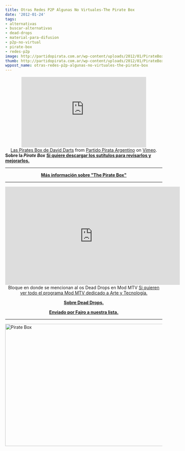 ```yaml
---
title: Otras Redes P2P Algunas No Virtuales-The Pirate Box
date: '2012-01-24'
tags:
- alternativas
- buscar-alternativas
- dead-drops
- material-para-difusion
- p2p-no-virtual
- pirate-box
- redes-p2p
image: http://partidopirata.com.ar/wp-content/uploads/2012/01/PirateBox_2-0_Cafe3.jpg
thumb: http://partidopirata.com.ar/wp-content/uploads/2012/01/PirateBox_2-0_Cafe3-150x150.jpg
wppost_name: otras-redes-p2p-algunas-no-virtuales-the-pirate-box
---
```


<center><iframe src="http://player.vimeo.com/video/35577929?title=0&amp;byline=0&amp;portrait=0" frameborder="0" width="400" height="226"></iframe></center><center></center><center><a href="http://vimeo.com/35577929">Las Pirates Box de David Darts</a> from <a href="http://vimeo.com/user3611990">Partido Pirata Argentino</a> on <a href="http://vimeo.com">Vimeo</a>.</center><strong>Sobre la <em>Pirate Box</em></strong>
<strong> <a href="http://www.4shared.com/office/5zBqwhEL/pirateboxsp.html" target="_blank">Si quiere descargar los sutítulos para revisarlos y mejorarlos.</a></strong>

<hr />
<p style="text-align: center;"><strong><a href="http://wiki.daviddarts.com/PirateBox" target="_blank">Más información sobre "The Pirate Box"</a></strong></p>


<hr />

<center><iframe src="http://www.youtube.com/embed/BXZk940CCpE" frameborder="0" width="560" height="315"></iframe>
Bloque en donde se mencionan al os Dead Drops en Mod MTV
<a href="http://partido-pirata.blogspot.com/2011/05/mod-mtv-cuarto-programa-arte-y.html">Si quieren ver todo el programa Mod MTV dedicado a Arte y Tecnología.</a></center>
<p style="text-align: center;"><strong><a href="http://deaddrops.com/" target="_blank">Sobre Dead Drops.</a></strong></p>
<p style="text-align: center;"><strong><a href="http://lists.partidopirata.com.ar/pipermail/general-partidopirata.com.ar/2012-January/014524.html" target="_blank">Enviado por Fajro a nuestra lista.</a></strong></p>


<hr />

<a href="http://partidopirata.com.ar/wp-content/uploads/2012/01/PirateBox_2-0_Cafe3.jpg"><img class="aligncenter  wp-image-2944" title="Pirate Box" src="http://partidopirata.com.ar/wp-content/uploads/2012/01/PirateBox_2-0_Cafe3.jpg" alt="Pirate Box" width="696" height="392" /></a>

&nbsp;
